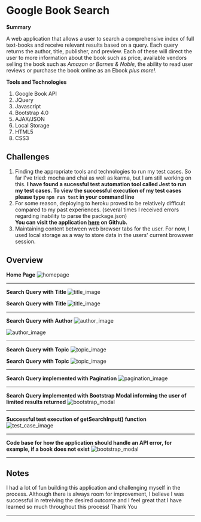 # Google Book Search

**Summary**

A web application that allows a user to search a comprehensive index of full text-books and receive relevant results based on a query.
Each query returns the author, title, publisher, and preview.  Each of these will direct the user to more information about the book such as price, available vendors selling the book such as *Amazon or Barnes & Noble*, the ability to read user reviews or purchase the book online as an Ebook *plus more!*.

**Tools and Technologies**
1. Google Book API
2. JQuery
3. Javascript
4. Bootstrap 4.0
5. AJAX/JSON
6. Local Storage
7. HTML5
8. CSS3

## Challenges
1. Finding the appropriate tools and technologies to run my test cases.  So far I've tried: mocha and chai as well as karma, but I am still working on this.
<strong>I have found a sucessful test automation tool called Jest to run my test cases.  To view the successful execution of my test cases please type `npm run test` in your command line</strong>
2. For some reason, deploying to heroku proved to be relatively difficult compared to my past experiences. (several times I received errors regarding inability to parse the package.json)  
<strong> You can visit the application <a href="https://grandsuccess87.github.io/GoogleBookSearch/">here</a> on Github. </strong>
3. Maintaining content between web browser tabs for the user.  For now, I used local storage as a way to store data in the users' current browswer session.

## Overview 

**Home Page**
![homepage](/assets/images/GBS_Image1.png)

<hr>

**Search Query with Title**
![title_image](/assets/images/GBS_Image2.png)

**Search Query with Title**
![title_image](/assets/images/GBS_Image2b.png)

<hr>

**Search Query with Author**
![author_image](/assets/images/GBS_Image3.png)

![author_image](/assets/images/GBS_Image3b.png)

<hr>

**Search Query with Topic**
![topic_image](/assets/images/GBS_Image4.png)

**Search Query with Topic**
![topic_image](/assets/images/GBS_Image4b.png)

<hr>

**Search Query implemented with Pagination**
![pagination_image](/assets/images/pagination_image.png)

<hr>

**Search Query implemented with Bootstrap Modal informing the user of limited results returned**
![bootstrap_modal](/assets/images/bookLimitModal.png)

<hr>

**Successful test execution of getSearchInput() function**
![test_case_image](/assets/images/bookjs_testcase.png)

<hr>

**Code base for how the application should handle an API error, for example, if a book does not exist**
![bootstrap_modal](/assets/images/API_ERROR_1.png)

<hr>

## Notes
I had a lot of fun building this application and challenging myself in the process.  Although there is always room for improvement, I believe I was successful in retreiving the desired outcome and I feel great that I have learned so much throughout this process!
Thank You

<hr>